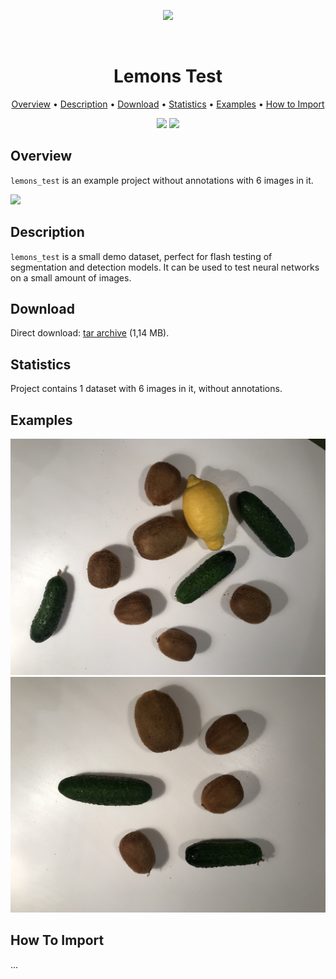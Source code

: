 <div align="center" markdown> 

<img src="https://i.imgur.com/UdBujFN.png" width="250" /> <br>

<img src="" /> 

# Lemons Test  

<p align="center">

  <a href="#overview">Overview</a> •
  <a href="#description">Description</a> •
  <a href="#download">Download</a> •
  <a href="#statistics">Statistics</a> •
  <a href="#examples">Examples</a> •
  <a href="#how-to-import">How to Import</a> 
</p>

[![](https://img.shields.io/badge/slack-chat-green.svg?logo=slack)](https://supervise.ly/slack)
[![](https://img.shields.io/github/v/release/supervisely-ecosystem/lemons-test)](https://github.com/supervisely-ecosystem/lemons-test)

</div>


## Overview 

 `lemons_test` is an example project  without annotations with 6 images in it. 

![](https://i.imgur.com/xso40lp.jpg)

## Description 

`lemons_test` is a small demo dataset, perfect for flash testing of segmentation and detection models. It can be used to test neural networks on a small amount of images.

## Download

Direct download: [tar archive](https://cloud.enterprise.deepsystems.io/s/P9AlIyasKXshiZD/download) (1,14 MB).

## Statistics

Project contains 1 dataset with 6 images in it, without annotations. 

## Examples

![](./project/ds1/img/IMG_0315.jpeg) ![](./project/ds1/img/IMG_0813.jpeg) 

## How To Import

...
